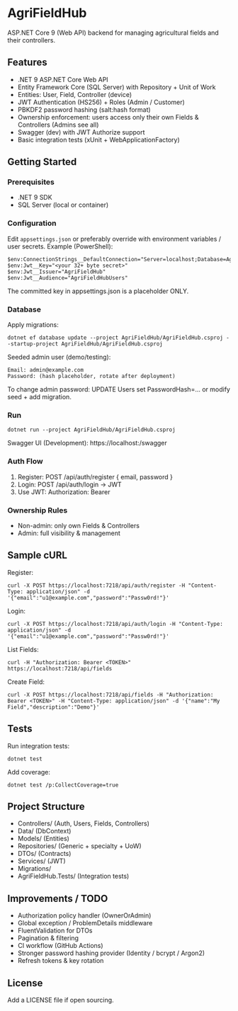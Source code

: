 # AgriFieldHub

ASP.NET Core 9 (Web API) backend for managing agricultural fields and their controllers.

## Features
- .NET 9 ASP.NET Core Web API
- Entity Framework Core (SQL Server) with Repository + Unit of Work
- Entities: User, Field, Controller (device)
- JWT Authentication (HS256) + Roles (Admin / Customer)
- PBKDF2 password hashing (salt:hash format)
- Ownership enforcement: users access only their own Fields & Controllers (Admins see all)
- Swagger (dev) with JWT Authorize support
- Basic integration tests (xUnit + WebApplicationFactory)

## Getting Started
### Prerequisites
- .NET 9 SDK
- SQL Server (local or container)

### Configuration
Edit `appsettings.json` or preferably override with environment variables / user secrets.
Example (PowerShell):
```
$env:ConnectionStrings__DefaultConnection="Server=localhost;Database=AgriFieldHubDb;Trusted_Connection=True;TrustServerCertificate=True;"
$env:Jwt__Key="<your 32+ byte secret>"
$env:Jwt__Issuer="AgriFieldHub"
$env:Jwt__Audience="AgriFieldHubUsers"
```
The committed key in appsettings.json is a placeholder ONLY.

### Database
Apply migrations:
```
dotnet ef database update --project AgriFieldHub/AgriFieldHub.csproj --startup-project AgriFieldHub/AgriFieldHub.csproj
```
Seeded admin user (demo/testing):
```
Email: admin@example.com
Password: (hash placeholder, rotate after deployment)
```
To change admin password: UPDATE Users set PasswordHash=... or modify seed + add migration.

### Run
```
dotnet run --project AgriFieldHub/AgriFieldHub.csproj
```
Swagger UI (Development): https://localhost:<port>/swagger

### Auth Flow
1. Register: POST /api/auth/register { email, password }
2. Login: POST /api/auth/login -> JWT
3. Use JWT: Authorization: Bearer <token>

### Ownership Rules
- Non-admin: only own Fields & Controllers
- Admin: full visibility & management

## Sample cURL
Register:
```
curl -X POST https://localhost:7218/api/auth/register -H "Content-Type: application/json" -d '{"email":"u1@example.com","password":"Passw0rd!"}'
```
Login:
```
curl -X POST https://localhost:7218/api/auth/login -H "Content-Type: application/json" -d '{"email":"u1@example.com","password":"Passw0rd!"}'
```
List Fields:
```
curl -H "Authorization: Bearer <TOKEN>" https://localhost:7218/api/fields
```
Create Field:
```
curl -X POST https://localhost:7218/api/fields -H "Authorization: Bearer <TOKEN>" -H "Content-Type: application/json" -d '{"name":"My Field","description":"Demo"}'
```

## Tests
Run integration tests:
```
dotnet test
```
Add coverage:
```
dotnet test /p:CollectCoverage=true
```

## Project Structure
- Controllers/ (Auth, Users, Fields, Controllers)
- Data/ (DbContext)
- Models/ (Entities)
- Repositories/ (Generic + specialty + UoW)
- DTOs/ (Contracts)
- Services/ (JWT)
- Migrations/
- AgriFieldHub.Tests/ (Integration tests)

## Improvements / TODO
- Authorization policy handler (OwnerOrAdmin)
- Global exception / ProblemDetails middleware
- FluentValidation for DTOs
- Pagination & filtering
- CI workflow (GitHub Actions)
- Stronger password hashing provider (Identity / bcrypt / Argon2)
- Refresh tokens & key rotation

## License
Add a LICENSE file if open sourcing.
